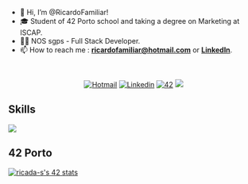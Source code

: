 - 👋 Hi, I’m @RicardoFamiliar!
- 🎓 Student of 42 Porto school and taking a degree on Marketing at ISCAP. 
- 👨‍💻 NOS sgps - Full Stack Developer.
- 📫 How to reach me : **ricardofamiliar@hotmail.com** or [**LinkedIn**]( www.linkedin.com/in/RicardoFamiliar/).

<!---
SMALL ICONS
--->
<br/>
<p align="center">
<a href='mailto:ricardofamiliar@hotmail.com' target="_blank"><img alt='Hotmail' src='https://img.shields.io/badge/Microsoft_Outlook-0078D4?style=flat&logo=microsoft-outlook&logoColor=white'/></a>
</a>
<a href='https://www.linkedin.com/in/RicardoFamiliar/' target="_blank"><img alt='Linkedin' src='https://img.shields.io/badge/LinkedIn-100000?style=flat&logo=Linkedin&logoColor=white&labelColor=0A66C2&color=0A66C2'/></a>
</a>
<a href='https://profile.intra.42.fr/users/ricada-s' target="_blank"><img alt='42' src='https://img.shields.io/badge/42_Porto-100000?style=flat&logo=42&logoColor=white&labelColor=000000&color=000000'/></a>
</a>
<img src="https://komarev.com/ghpvc/?username=jotavare&style=flat&color=orange"></a>
</a>
</p>

## Skills
<p align="left">
  <a href="https://skillicons.dev">
    <img src="https://skillicons.dev/icons?i=mysql,java,js,py,c,cpp,ts,visualstudio,html,php,css,git,github,powershell,bash,linux,vim,vscode,ps,au,wordpress,discord,linkedin,instagram" />
  </a>
</p>

## 42 Porto
[![ricada-s's 42 stats](https://badge42.vercel.app/api/v2/clc1532rb00160fmal3qud78w/stats?cursusId=21&coalitionId=293)](https://github.com/JaeSeoKim/badge42)
